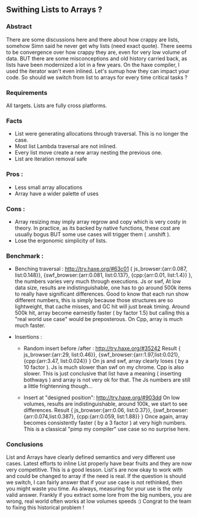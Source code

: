 ## Swithing Lists to Arrays ?

### Abstract
There are some discussions here and there about how crappy are lists, somehow Simn said he never get why lists (need exact quote). There seems to be convergence over how crappy they are, even for very low volume of data. BUT there are some misconceptions and old history carried back, as lists have been modernized a lot in a few years. On the haxe compiler, I used the iterator wan't even inlined.
Let's sumup how they can impact your code. So should we switch from list to arrays for every time critical tasks ?

### Requirements
All targets. Lists are fully cross platforms.

### Facts
- List were generating allocations through traversal. This is no longer the case.
- Most list Lambda traversal are not inlined.
- Every list move create a new array nesting the previous one.
- List are iteration removal safe

### Pros :
- Less small array allocations
- Array have a wider palette of uses

### Cons :
- Array resizing may imply array regrow and copy which is very costy in theory. In practice, as its backed by native functions, these cost are usually bogus BUT some use cases will trigger them ( .unshift ).
- Lose the ergonomic simplicity of lists.

### Benchmark :
- Benching traversal : http://try.haxe.org/#63c01
  { js_browser:{arr:0.087, list:0.148}}, {swf_browser:{arr:0.081, list:0.137}, {cpp:{arr:0.01, list:1.4}} }, the numbers varies very much through executions.
  Js or swf, At low data size, results are indistinguishable, one has to go around 500k items to really have significant differences. Good to know that each run show different numbers, this is simply because those structures are so lightweight, that cache misses, and GC hit will just break timing. Around 500k hit, array become earnestly faster ( by factor 1.5) but calling this a "real world use case" would be preposterous. On Cpp, array is much much faster.

- Insertions : 
  - Random insert before /after : http://try.haxe.org/#35242
  Result { js_browser:{arr:29, list:0.46}}, {swf_browser:{arr:1.97,list:0.021}, {cpp:{arr:3.47, list:0.024}} }
  On js and swf, array clearly loses ( by a 10 factor ). Js is much slower than swf on my chrome. Cpp is also slower.
  This is just conclusive that list have a meaning ( inserting bothways ) and array is not very ok for that. The Js numbers are still a little frightenning though...

  - Insert at "designed position": http://try.haxe.org/#903dd
  On low volumes, results are indistinguishable, around 100k, we start to see differences.
  Result { js_browser:{arr:0.06, list:0.37}}, {swf_browser:{arr:0.074,list:0.387}, {cpp:{arr:0.059, list:1.88}} }
  Once again, array becomes consistently faster ( by a 3 factor ) at very high numbers. This is a classical "pimp my compiler" use case so no surprise here.

### Conclusions
List and Arrays have clearly defined semantics and very different use cases. Latest efforts to inline List properly have bear fruits and they are now very competitive. This is a good lesson. List's are now okay to work with and could be changed to array if the need is real. If the question is should we switch, I can fairly answer that if your use case is not rethinked, then you might waste you time. As always, measuring for your use is the only valid answer. Frankly if you extract some lore from the big numbers, you are wrong, real world often works at low volumes speeds :)
Congrat to the team to fixing this historical problem !


